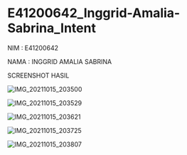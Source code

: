 # E41200642_Inggrid-Amalia-Sabrina_Intent

NIM : E41200642

NAMA : INGGRID AMALIA SABRINA

SCREENSHOT HASIL

![IMG_20211015_203500](https://user-images.githubusercontent.com/80300877/137497596-bdc82023-17ce-4f6a-ac76-48764b85abee.jpg)

![IMG_20211015_203529](https://user-images.githubusercontent.com/80300877/137497600-73ee7600-7331-4b1e-b40d-b0a1dffafcdf.jpg)

![IMG_20211015_203621](https://user-images.githubusercontent.com/80300877/137497603-cb3b5b62-48d5-42b3-b34d-3ab29bf6ebe3.jpg)

![IMG_20211015_203725](https://user-images.githubusercontent.com/80300877/137497606-f2e48ba3-80a6-4e84-b919-b8369ad105d9.jpg)

![IMG_20211015_203807](https://user-images.githubusercontent.com/80300877/137497611-e5b235c7-9efe-4bab-a062-d09e33fb48bc.jpg)

